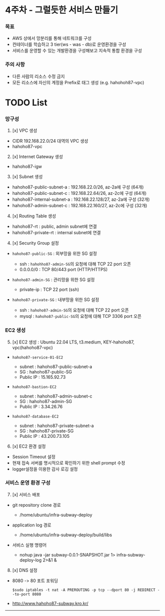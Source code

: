 # 4주차 - 그럴듯한 서비스 만들기

### 목표
- AWS 상에서 망분리를 통해 네트워크를 구성  
- 컨테이너를 학습하고 3 tier(ws - was - db)로 운영환경을 구성
- 서비스를 운영할 수 있는 개발환경을 구성해보고 지속적 통합 환경을 구성

### 주의 사항
- 다른 사람의 리소스 수정 금지
- 모든 리소스에 자신의 계정을 Prefix로 태그 생성 (e.g. hahohoh87-vpc)

# TODO List
### 망구성
1. [x] VPC 생성
  - CIDR 192.168.22.0/24 대역의 VPC 생성
  - hahoho87-vpc

2. [x] Internet Gateway 생성
  - hahoho87-igw
  
3. [x] Subnet 생성
  - hahoho87-public-subnet-a   : 192.168.22.0/26, az-2a에 구성 (64개)
  - hahoho87-public-subnet-c   : 192.168.22.64/26, az-2c에 구성 (64개)
  - hahoho87-internal-subnet-a : 192.168.22.128/27, az-2a에 구성 (32개)
  - hahoho87-admin-subnet-c    : 192.168.22.160/27, az-2c에 구성 (32개)

4. [x] Routing Table 생성
  - hahoho87-rt : public, admin subnet에 연결
  - hahoho87-private-rt : internal subnet에 연결

4. [x] Security Group 설정
  - `hahoho87-public-SG` : 외부망을 위한 SG 설정
    - ssh : `hahohho87-admin-SG`의 요청에 대해 TCP 22 port 오픈
    - 0.0.0.0/0 : TCP 80/443 port (HTTP/HTTPS)

  - `hahoho87-admin-SG` : 관리망을 위한 SG 설정 
    - private-ip : TCP 22 port (ssh)
  
  - `hahoho87-private-SG` : 내부망을 위한 SG 설정 
    - ssh : `hahoho87-admin-SG`의 요청에 대해 TCP 22 port 오픈
    - mysql : `hahoho87-public-SG`의 요청에 대해 TCP 3306 port 오픈 

### EC2 생성
5. [x] EC2 생성 : Ubuntu 22.04 LTS, t3.medium, KEY-hahoho87, vpc(hahoho87-vpc)
  - `hahoho87-service-01-EC2`
    - subnet : hahoho87-public-subnet-a 
    - SG : hahoho87-public-SG
    - Public IP : 15.165.92.73
    
  - `hahoho87-bastion-EC2`
    - subnet : hahoho87-admin-subnet-c 
    - SG : hahoho87-admin-SG 
    - Public IP : 3.34.26.76 
    
  - `hahoho87-database-EC2`
    - subnet : hahoho87-private-subnet-a
    - SG : hahoho87-private-SG
    - Public IP : 43.200.73.105

6. [x] EC2 환경 설정
  - Session Timeout 설정
  - 현재 접속 서버를 명시적으로 확인하기 위한 shell prompt 수정
  - logger설정을 이용한 감사 로깅 설정
 
### 서비스 운영 환경 구성
7. [x] 서비스 배포
  - git repository clone 경로
    - /home/ubuntu/infra-subway-deploy
    
  - application log 경로
    - /home/ubuntu/infra-subway-deploy/build/libs
    
  - 서비스 실행 명령어
    - nohup java -jar subway-0.0.1-SNAPSHOT.jar 1> infra-subway-deploy-log 2>&1 &
  
8. [x] DNS 설정
  - 8080 -> 80 포트 포워딩
    ```shell
    $sudo iptables -t nat -A PREROUTING -p tcp --dport 80 -j REDIRECT --to-port 8080
    ```
  - http://www.hahoho87-subway.kro.kr/

---
